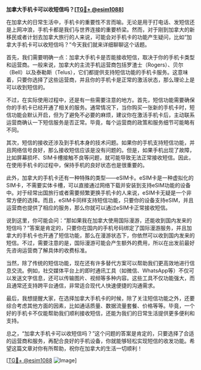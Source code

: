 **加拿大手机卡可以收短信吗？[[TG💪+ @esim1088](https://t.me/s/esim1088)]**

在加拿大的日常生活中，手机卡的重要性不言而喻。无论是用于打电话、发短信还是上网冲浪，手机卡都是我们与世界连接的重要桥梁。然而，对于刚到加拿大的新移民或者计划去加拿大旅行的人来说，可能会对手机卡的功能产生疑问，比如“加拿大手机卡可以收短信吗？”今天我们就来详细聊聊这个话题。

首先，我们需要明确一点：加拿大手机卡是否能接收短信，取决于你的手机卡类型和运营商。一般来说，加拿大的主流手机运营商包括罗渣士（Rogers）、贝尔（Bell）以及泰勒斯（Telus），它们都提供支持短信功能的手机卡服务。这意味着，只要你选择了这些运营商，并且你的手机卡是正常的激活状态，那么理论上是可以收到短信的。

不过，在实际使用过程中，还是有一些需要注意的地方。首先，短信功能需要确保你的手机卡已经开通了相关的服务。通常情况下，当你购买一张新的手机卡时，短信功能会默认开启，但为了避免不必要的麻烦，建议你在激活手机卡后，主动联系运营商确认一下短信服务是否正常。毕竟，每个运营商的政策和服务细节可能略有不同。

其次，短信的接收还涉及到手机本身的技术问题。如果你的手机支持短信功能，并且网络信号良好，那么接收短信应该是没有问题的。但是，如果手机出现了故障，比如屏幕损坏、SIM卡槽接触不良等问题，就可能导致无法正常接收短信。因此，在使用手机卡的过程中，保持手机的良好状态也是很重要的。

此外，加拿大的手机卡还有一种特殊的类型——eSIM卡。eSIM卡是一种虚拟化的SIM卡，不需要实体卡槽，可以直接通过网络下载并安装到支持eSIM功能的设备中。对于经常出国旅行或者需要频繁更换手机卡的人来说，eSIM卡无疑是一个非常方便的选择。而且，eSIM卡同样支持短信功能，只要你的设备支持eSIM，并且运营商也提供了相应的服务，那么你就可以通过eSIM卡正常接收短信。

说到这里，你可能会问：“那如果我在加拿大使用国际漫游，还能收到国内发来的短信吗？”答案是肯定的，只要你在国内的手机号码绑定了国际漫游服务，并且加拿大的手机卡也开通了短信功能，那么在漫游状态下，你依然可以收到国内发来的短信。不过，需要注意的是，国际漫游可能会产生额外的费用，所以在出发前最好先咨询运营商了解具体的收费标准。

当然，除了传统的短信功能，现在还有许多替代方案可以帮助我们更高效地进行信息交流。例如，社交媒体平台上的即时通讯工具（如微信、WhatsApp等）不仅可以发送文字信息，还可以传输图片、视频等多种内容。这些工具不仅功能强大，而且通常还支持跨平台通信，非常适合现代人快速便捷的沟通需求。

最后，我想提醒大家，在选择加拿大手机卡的时候，除了关注短信功能之外，还要综合考虑其他方面的因素，比如通话质量、数据流量套餐、价格等等。毕竟，一个好的手机卡不仅能帮助我们顺利接收短信，还能为我们的日常生活提供更多便利和支持。

总之，“加拿大手机卡可以收短信吗？”这个问题的答案是肯定的，只要选择了合适的运营商和服务，再配合良好的手机设备，你就能够轻松实现短信的收发功能。希望这篇文章对你有所帮助，祝你在加拿大的生活一切顺利！

[[TG💪+ @esim1088](https://t.me/s/esim1088) ![Image](https://i.postimg.cc/4NQfJmqS/Snipaste-2025-05-13-00-14-12.png)]